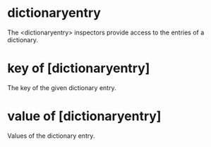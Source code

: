 # dictionaryentry

The &lt;dictionaryentry&gt; inspectors provide access to the entries of a dictionary.

# key of [dictionaryentry]

The key of the given dictionary entry.

# value of [dictionaryentry]

Values of the dictionary entry.
